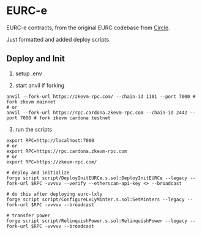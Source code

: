 # EURC-e

EURC-e contracts, from the original EURC codebase from [Circle](https://www.circle.com/en/eurc).

Just formatted and added deploy scripts.

## Deploy and Init

1. setup .env

2. start anvil if forking

```shell
anvil --fork-url https://zkevm-rpc.com/ --chain-id 1101 --port 7000 # fork zkevm mainnet
# or
anvil --fork-url https://rpc.cardona.zkevm-rpc.com --chain-id 2442 --port 7000 # fork zkevm cardona testnet
```

3. run the scripts

```shell
export RPC=http://localhost:7000
# or
export RPC=https://rpc.cardona.zkevm-rpc.com
# or
export RPC=https://zkevm-rpc.com/

# deploy and initialize
forge script script/DeployInitEURCe.s.sol:DeployInitEURCe --legacy --fork-url $RPC -vvvvv --verify --etherscan-api-key <> --broadcast

# do this after deploying eurc-lxly
forge script script/ConfigureLxLyMinter.s.sol:SetMinters --legacy --fork-url $RPC -vvvvv --broadcast

# transfer power
forge script script/RelinquishPower.s.sol:RelinquishPower --legacy --fork-url $RPC -vvvvv --broadcast
```
